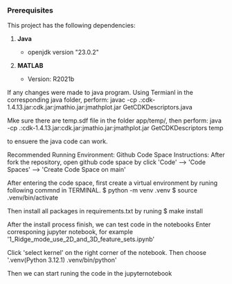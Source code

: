 ### Prerequisites
This project has the following dependencies:

1. **Java**
   - openjdk version "23.0.2"

2. **MATLAB**
   - Version: R2021b


If any changes were made to java program. Using Termianl in the corresponding java folder, perform:
javac -cp .:cdk-1.4.13.jar:cdk.jar:jmathio.jar:jmathplot.jar GetCDKDescriptors.java

Mke sure there are temp.sdf file in the folder app/temp/, then perform:
java -cp .:cdk-1.4.13.jar:cdk.jar:jmathio.jar:jmathplot.jar GetCDKDescriptors temp 

to ensuere the java code can work.


Recommended Running Environment: Github Code Space
Instructions:
After fork the repository, open github code space by click 'Code' --> 'Code Spaces' --> 'Create Code Space on main'

After entering the code space, first create a virtual environment by runing following commnd in TERMINAL.
$ python -m venv .venv
$ source .venv/bin/activate

Then install all packages in requirements.txt by runing
$ make install 

After the install process finish, we can test code in the notebooks
Enter corresponing jupyter notebook, for example '1_Ridge_mode_use_2D_and_3D_feature_sets.ipynb'

Click 'select kernel' on the right corner of the notebook. Then choose '.venv(Python 3.12.1) .venv/bin/python'

Then we can start runing the code in the jupyternotebook